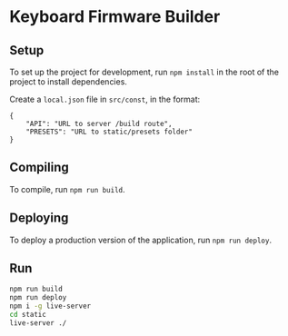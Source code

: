 # Keyboard Firmware Builder

## Setup

To set up the project for development, run `npm install` in the root of the project to install dependencies.

Create a `local.json` file in `src/const`, in the format:

```
{
	"API": "URL to server /build route",
	"PRESETS": "URL to static/presets folder"
}
```

## Compiling

To compile, run `npm run build`.

## Deploying

To deploy a production version of the application, run `npm run deploy`.

## Run

```sh
npm run build
npm run deploy
npm i -g live-server
cd static
live-server ./
```

